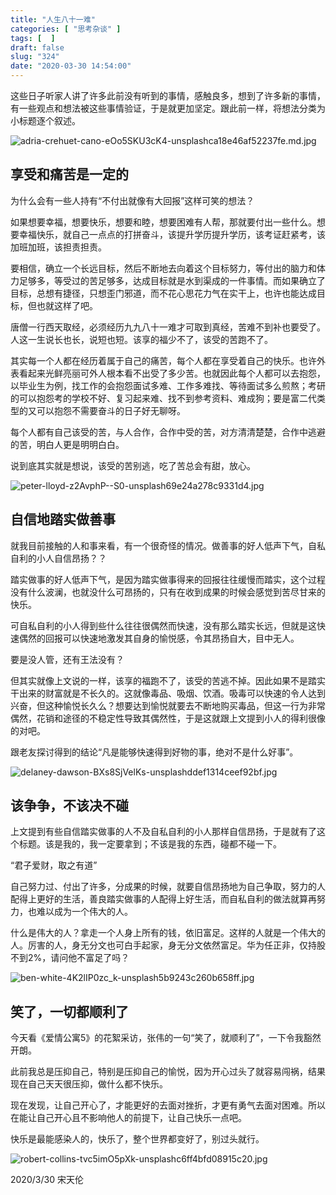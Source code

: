 ```yaml
---
title: "人生八十一难"
categories: [ "思考杂谈" ]
tags: [  ]
draft: false
slug: "324"
date: "2020-03-30 14:54:00"
---
```


这些日子听家人讲了许多此前没有听到的事情，感触良多，想到了许多新的事情，有一些观点和想法被这些事情验证，于是就更加坚定。跟此前一样，将想法分类为小标题逐个叙述。

![adria-crehuet-cano-eOo5SKU3cK4-unsplashca18e46af52237fe.md.jpg](https://imagehost-cdn.frytea.com/images/2020/03/30/adria-crehuet-cano-eOo5SKU3cK4-unsplashca18e46af52237fe.md.jpg)

## 享受和痛苦是一定的

为什么会有一些人持有“不付出就像有大回报”这样可笑的想法？

如果想要幸福，想要快乐，想要和睦，想要困难有人帮，那就要付出一些什么。想要幸福快乐，就自己一点点的打拼奋斗，该提升学历提升学历，该考证赶紧考，该加班加班，该担责担责。

要相信，确立一个长远目标，然后不断地去向着这个目标努力，等付出的脑力和体力足够多，等受过的苦足够多，达成目标就是水到渠成的一件事情。而如果确立了目标，总想有捷径，只想歪门邪道，而不花心思花力气在实干上，也许也能达成目标，但也就这样了吧。

唐僧一行西天取经，必须经历九九八十一难才可取到真经，苦难不到补也要受了。人这一生说长也长，说短也短。该享的福少不了，该受的苦跑不了。

其实每一个人都在经历着属于自己的痛苦，每个人都在享受着自己的快乐。也许外表看起来光鲜亮丽可外人根本看不出受了多少苦。也就因此每个人都可以去抱怨，以毕业生为例，找工作的会抱怨面试多难、工作多难找、等待面试多么煎熬；考研的可以抱怨考的学校不好、复习起来难、找不到参考资料、难成狗；要是富二代类型的又可以抱怨不需要奋斗的日子好无聊呀。

每个人都有自己该受的苦，与人合作，合作中受的苦，对方清清楚楚，合作中逃避的苦，明白人更是明明白白。

说到底其实就是想说，该受的苦别逃，吃了苦总会有甜，放心。

![peter-lloyd-z2AvphP--S0-unsplash69e24a278c9331d4.jpg](https://imagehost-cdn.frytea.com/images/2020/03/30/peter-lloyd-z2AvphP--S0-unsplash69e24a278c9331d4.md.jpg)

## 自信地踏实做善事

就我目前接触的人和事来看，有一个很奇怪的情况。做善事的好人低声下气，自私自利的小人自信昂扬？？

踏实做事的好人低声下气，是因为踏实做事得来的回报往往缓慢而踏实，这个过程没有什么波澜，也就没什么可昂扬的，只有在收到成果的时候会感觉到苦尽甘来的快乐。

可自私自利的小人得到些什么往往很偶然而快速，没有那么踏实长远，但就是这快速偶然的回报可以快速地激发其自身的愉悦感，令其昂扬自大，目中无人。

要是没人管，还有王法没有？

但其实就像上文说的一样，该享的福跑不了，该受的苦逃不掉。因此如果不是踏实干出来的财富就是不长久的。这就像毒品、吸烟、饮酒。吸毒可以快速的令人达到兴奋，但这种愉悦长久么？想要达到愉悦就要去不断地购买毒品，但这一行为非常偶然，花销和途径的不稳定性导致其偶然性，于是这就跟上文提到小人的得利很像的对吧。

跟老友探讨得到的结论“凡是能够快速得到好物的事，绝对不是什么好事”。

![delaney-dawson-BXs8SjVelKs-unsplashddef1314ceef92bf.jpg](https://imagehost-cdn.frytea.com/images/2020/03/30/delaney-dawson-BXs8SjVelKs-unsplashddef1314ceef92bf.md.jpg)

## 该争争，不该决不碰

上文提到有些自信踏实做事的人不及自私自利的小人那样自信昂扬，于是就有了这个标题。该是我的，我一定要拿到；不该是我的东西，碰都不碰一下。

“君子爱财，取之有道”

自己努力过、付出了许多，分成果的时候，就要自信昂扬地为自己争取，努力的人配得上更好的生活，善良踏实做事的人配得上好生活，而自私自利的做法就算再努力，也难以成为一个伟大的人。

什么是伟大的人？拿走一个人身上所有的钱，依旧富足。这样的人就是一个伟大的人。厉害的人，身无分文也可白手起家，身无分文依然富足。华为任正非，仅持股不到2%，请问他不富足了吗？

![ben-white-4K2lIP0zc_k-unsplash5b9243c260b658ff.jpg](https://imagehost-cdn.frytea.com/images/2020/03/30/ben-white-4K2lIP0zc_k-unsplash5b9243c260b658ff.md.jpg)


## 笑了，一切都顺利了

今天看《爱情公寓5》的花絮采访，张伟的一句“笑了，就顺利了”，一下令我豁然开朗。

此前我总是压抑自己，特别是压抑自己的愉悦，因为开心过头了就容易闯祸，结果现在自己天天很压抑，做什么都不快乐。

现在发现，让自己开心了，才能更好的去面对挫折，才更有勇气去面对困难。所以在能让自己开心且不影响他人的前提下，让自己快乐一点吧。

快乐是最能感染人的，快乐了，整个世界都变好了，别过头就行。

![robert-collins-tvc5imO5pXk-unsplashc6ff4bfd08915c20.jpg](https://imagehost-cdn.frytea.com/images/2020/03/30/robert-collins-tvc5imO5pXk-unsplashc6ff4bfd08915c20.md.jpg)

2020/3/30
宋天伦
